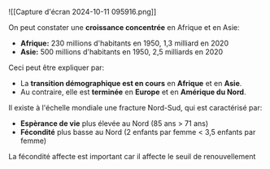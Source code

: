 ![[Capture d'écran 2024-10-11 095916.png]]

On peut constater une **croissance concentrée** en Afrique et en Asie:
- **Afrique:** 230 millions d'habitants en 1950, 1,3 milliard en 2020
- **Asie:**  500 millions d'habitants en 1950, 2,5 milliards en 2020

Ceci peut être expliquer par:
- La **transition démographique est en cours** en **Afrique** et en **Asie**.
- Au contraire, elle est **terminée** en **Europe** et en **Amérique du Nord**.

Il existe à l'échelle mondiale une fracture Nord-Sud, qui est caractérisé par:
- **Espèrance de vie** plus élevée au Nord (85 ans > 71 ans)
- **Fécondité** plus basse au Nord (2 enfants par femme < 3,5 enfants par femme)

La fécondité affecte est important car il affecte le seuil de renouvellement 